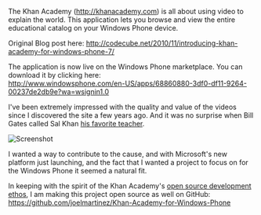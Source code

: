 The Khan Academy (http://khanacademy.com) is all about using video to explain the world. This application lets you browse and view the entire educational catalog on your Windows Phone device.

Original Blog post here: http://codecube.net/2010/11/introducing-khan-academy-for-windows-phone-7/

The application is now live on the Windows Phone marketplace. You can download it by clicking here:  
http://www.windowsphone.com/en-US/apps/68860880-3df0-df11-9264-00237de2db9e?wa=wsignin1.0

I've been extremely impressed with the quality and value of the videos since I discovered the site a few years ago. And it was no surprise when Bill Gates called Sal Khan [his favorite teacher](http://money.cnn.com/2010/08/23/technology/sal_khan_academy.fortune/index.htm).

![Screenshot](http://codecube.net/wp-content/uploads/2010/11/screenshot_1.png "Screenshot")

I wanted a way to contribute to the cause, and with Microsoft's new platform just launching, and the fact that I wanted a project to focus on for the Windows Phone it seemed a natural fit.

In keeping with the spirit of the Khan Academy's [open source development ethos](http://sites.google.com/a/khanacademy.org/forge/for-developers/getting-started-with-the-code), I am making this project open source as well on GitHub:
https://github.com/joelmartinez/Khan-Academy-for-Windows-Phone